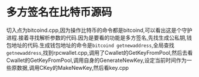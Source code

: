 # 多方签名在比特币源码

切入点为bitcoind.cpp,因为操作比特币的命令都是bitcoind,可以看出这是个守护进程.接着寻找解析参数的代码.因为是要看的功能是多方签名,先找生成公私钥,钱包地址的代码.生成钱包地址的命令是`bitcoind getnewaddress`,全局查找`getnewaddress`,找到rpcwallet.cpp,调用了Cwallet的GetKeyFromPool,然后去看Cwallet的GetKeyFromPool,调用自身的GenerateNewKey,设定当前时间作为一些原数据,调用CKey的MakeNewKey,然后看key.cpp
